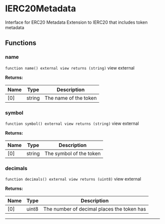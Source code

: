 

# IERC20Metadata


Interface for ERC20 Metadata
Extension to IERC20 that includes token metadata




## Functions
### name


`function name() external view returns (string)` view external






**Returns:**

| Name | Type | Description |
| ---- | ---- | ----------- |
| [0] | string | The name of the token |

### symbol


`function symbol() external view returns (string)` view external






**Returns:**

| Name | Type | Description |
| ---- | ---- | ----------- |
| [0] | string | The symbol of the token |

### decimals


`function decimals() external view returns (uint8)` view external






**Returns:**

| Name | Type | Description |
| ---- | ---- | ----------- |
| [0] | uint8 | The number of decimal places the token has |





---

